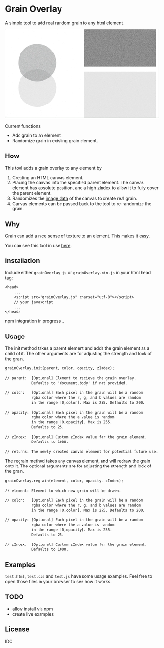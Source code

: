 # Grain Overlay

A simple tool to add real random grain to any html element.

<img title="Size Limit logo" src="./preview.gif">

Current functions:
- Add grain to an element.
- Randomize grain in existing grain element.

## How

This tool adds a grain overlay to any element by:
1. Creating an HTML canvas element.
2. Placing the canvas into the specified parent element. The canvas element has absolute position, and a high zIndex to allow it to fully cover the parent element.
3. Randomizes the [image data](https://developer.mozilla.org/en-US/docs/Web/API/ImageData) of the canvas to create real grain.
4. Canvas elements can be passed back to the tool to re-randomize the grain.

## Why

Grain can add a nice sense of texture to an element. This makes it easy.

You can see this tool in use [here](https://samkil.us/playground).

## Installation

Include either `grainOverlay.js` or `grainOverlay.min.js` in your html head tag:

    <head>
        ...
        <script src="grainOverlay.js" charset="utf-8"></script>
        // your javascript
        ...
    </head>

npm integration in progress...

## Usage

The init method takes a parent element and adds the grain element as a child of it. The other arguments are for adjusting the strength and look of the grain.

    grainOverlay.init(parent, color, opacity, zIndex);

    // parent:  [Optional] Element to recieve the grain overlay.
                Defaults to 'document.body' if not provided.

    // color:   [Optional] Each pixel in the grain will be a random
                rgba color where the r, g, and b values are random
                in the range [0,color]. Max is 255. Defaults to 200.

    // opacity: [Optional] Each pixel in the grain will be a random
                rgba color where the a value is random
                in the range [0,opacity]. Max is 255.
                Defaults to 25.

    // zIndex:  [Optional] Custom zIndex value for the grain element.
                Defaults to 1000.

    // returns: The newly created canvas element for potential future use.

The regrain method takes any canvas element, and will redraw the grain onto it. The optional arguments are for adjusting the strength and look of the grain.

    grainOverlay.regrain(element, color, opacity, zIndex);

    // element: Element to which new grain will be drawn.

    // color:   [Optional] Each pixel in the grain will be a random
                rgba color where the r, g, and b values are random
                in the range [0,color]. Max is 255. Defaults to 200.

    // opacity: [Optional] Each pixel in the grain will be a random
                rgba color where the a value is random
                in the range [0,opacity]. Max is 255.
                Defaults to 25.

    // zIndex:  [Optional] Custom zIndex value for the grain element.
                Defaults to 1000.

## Examples

`test.html`, `test.css` and `test.js` have some usage examples. Feel free to open those files in your browser to see how it works.

## TODO

 - allow install via npm
 - create live examples

## License

IDC
